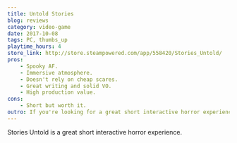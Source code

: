 ```yaml
---
title: Untold Stories
blog: reviews
category: video-game
date: 2017-10-08
tags: PC, thumbs_up
playtime_hours: 4
store_link: http://store.steampowered.com/app/558420/Stories_Untold/
pros:
    - Spooky AF.
    - Immersive atmosphere.
    - Doesn't rely on cheap scares.
    - Great writing and solid VO.
    - High production value.
cons:
    - Short but worth it.
outro: If you're looking for a great short interactive horror experience then you can hardly go wrong with Stories Untold.
---
```

Stories Untold is a great short interactive horror experience.

